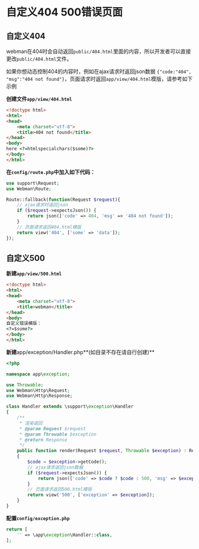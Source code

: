 # 自定义404 500错误页面

## 自定义404
webman在404时会自动返回`public/404.html`里面的内容，所以开发者可以直接更改`public/404.html`文件。

如果你想动态控制404的内容时，例如在ajax请求时返回json数据 `{"code:"404", "msg":"404 not found"}`，页面请求时返回`app/view/404.html`模版，请参考如下示例

**创建文件`app/view/404.html`**
```html
<!doctype html>
<html>
<head>
    <meta charset="utf-8">
    <title>404 not found</title>
</head>
<body>
here <?=htmlspecialchars($some)?>
</body>
</html>
```

**在`config/route.php`中加入如下代码：**
```php
use support\Request;
use Webman\Route;

Route::fallback(function(Request $request){
    // ajax请求时返回json
    if ($request->expectsJson()) {
        return json(['code' => 404, 'msg' => '404 not found']);
    }
    // 页面请求返回404.html模版
    return view('404', ['some' => 'data']);
});
```

## 自定义500
**新建`app/view/500.html`**

```html
<!doctype html>
<html>
<head>
    <meta charset="utf-8">
    <title>webman</title>
</head>
<body>
自定义错误模版：
<?=$some?>
</body>
</html>
```

**新建**app/exception/Handler.php**(如目录不存在请自行创建)**
```php
<?php

namespace app\exception;

use Throwable;
use Webman\Http\Request;
use Webman\Http\Response;

class Handler extends \support\exception\Handler
{
    /**
     * 渲染返回
     * @param Request $request
     * @param Throwable $exception
     * @return Response
     */
    public function render(Request $request, Throwable $exception) : Response
    {
        $code = $exception->getCode();
        // ajax请求返回json数据
        if ($request->expectsJson()) {
            return json(['code' => $code ? $code : 500, 'msg' => $exception->getMessage()]);
        }
        // 页面请求返回500.html模版
        return view('500', ['exception' => $exception]);
    }
}
```

**配置`config/exception.php`**
```php
return [
    '' => \app\exception\Handler::class,
];
```